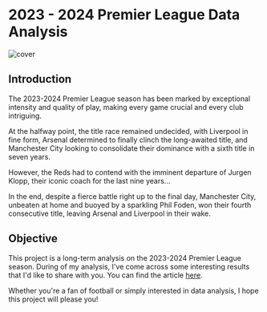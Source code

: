# 2023 - 2024 Premier League Data Analysis

![cover](https://remeng.rosselcdn.net/sites/default/files/dpistyles_v2/rem_16_9_1124w/2024/05/20/node_601768/14347403/public/2024/05/20/B9736249623Z.1_20240520010613_000%2BGSQOP4GB4.1-0.jpg?itok=GTiipFoW1716160572)

## Introduction

The 2023-2024 Premier League season has been marked by exceptional intensity and quality of play, making every game crucial and every club intriguing. 

At the halfway point, the title race remained undecided, with Liverpool in fine form, Arsenal determined to finally clinch the long-awaited title, and Manchester City looking to consolidate their dominance with a sixth title in seven years. 

However, the Reds had to contend with the imminent departure of Jurgen Klopp, their iconic coach for the last nine years...

In the end, despite a fierce battle right up to the final day, Manchester City, unbeaten at home and buoyed by a sparkling Phil Foden, won their fourth consecutive title, leaving Arsenal and Liverpool in their wake.

## Objective

This project is a long-term analysis on the 2023-2024 Premier League season. During of my analysis, I've come across some interesting results that I'd like to share with you. You can find the article [here](https://kevinnclas.github.io/articles/premier-league-2324.html).  

Whether you're a fan of football or simply interested in data analysis, I hope this project will please you!
